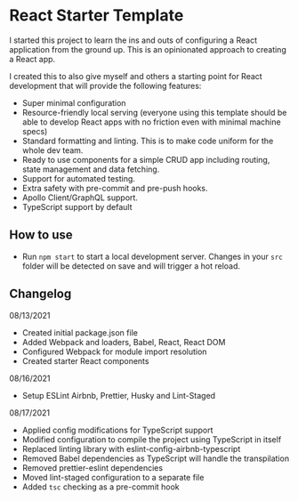# React Starter Template

I started this project to learn the ins and outs of configuring a React application from the ground up. This is an opinionated approach to creating a React app.

I created this to also give myself and others a starting point for React development that will provide the following features:

- Super minimal configuration
- Resource-friendly local serving (everyone using this template should be able to develop React apps with no friction even with minimal machine specs)
- Standard formatting and linting. This is to make code uniform for the whole dev team.
- Ready to use components for a simple CRUD app including routing, state management and data fetching.
- Support for automated testing.
- Extra safety with pre-commit and pre-push hooks.
- Apollo Client/GraphQL support.
- TypeScript support by default

## How to use

- Run `npm start` to start a local development server. Changes in your `src` folder will be detected on save and will trigger a hot reload.

## Changelog

08/13/2021

- Created initial package.json file
- Added Webpack and loaders, Babel, React, React DOM
- Configured Webpack for module import resolution
- Created starter React components

08/16/2021

- Setup ESLint Airbnb, Prettier, Husky and Lint-Staged

08/17/2021

- Applied config modifications for TypeScript support
- Modified configuration to compile the project using TypeScript in itself
- Replaced linting library with eslint-config-airbnb-typescript
- Removed Babel dependencies as TypeScript will handle the transpilation
- Removed prettier-eslint dependencies
- Moved lint-staged configuration to a separate file
- Added `tsc` checking as a pre-commit hook
